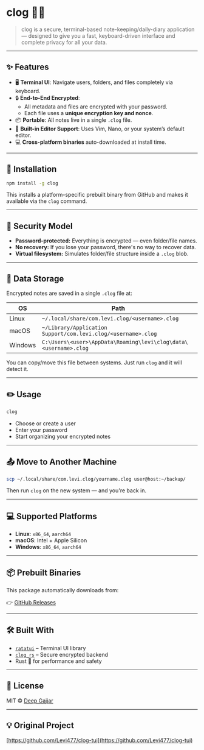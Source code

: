 # clog 🔐📓

> clog is a secure, terminal-based note-keeping/daily-diary application — designed to give you a fast, keyboard-driven interface and complete privacy for all your data.

---

## ✨ Features

- 🖥️ **Terminal UI**: Navigate users, folders, and files completely via keyboard.
- 🔒 **End-to-End Encrypted**:  
  - All metadata and files are encrypted with your password.
  - Each file uses a **unique encryption key and nonce**.
- 📦 **Portable**: All notes live in a single `.clog` file.
- 🧠 **Built-in Editor Support**: Uses Vim, Nano, or your system’s default editor.
- 💻 **Cross-platform binaries** auto-downloaded at install time.

---

## 🚀 Installation

```bash
npm install -g clog
```

This installs a platform-specific prebuilt binary from GitHub and makes it available via the `clog` command.

---

## 🔐 Security Model

- **Password-protected:** Everything is encrypted — even folder/file names.
- **No recovery:** If you lose your password, there's no way to recover data.
- **Virtual filesystem:** Simulates folder/file structure inside a `.clog` blob.

---

## 📁 Data Storage

Encrypted notes are saved in a single `.clog` file at:

| OS      | Path |
|---------|------|
| Linux   | `~/.local/share/com.levi.clog/<username>.clog` |
| macOS   | `~/Library/Application Support/com.levi.clog/<username>.clog` |
| Windows | `C:\Users\<user>\AppData\Roaming\levi\clog\data\<username>.clog` |

You can copy/move this file between systems. Just run `clog` and it will detect it.

---

## ✏️ Usage

```bash
clog
```

- Choose or create a user
- Enter your password
- Start organizing your encrypted notes

---

## 📤 Move to Another Machine

```bash
scp ~/.local/share/com.levi.clog/yourname.clog user@host:~/backup/
```

Then run `clog` on the new system — and you're back in.

---

## 💻 Supported Platforms

- **Linux**: `x86_64`, `aarch64`
- **macOS**: Intel + Apple Silicon
- **Windows**: `x86_64`, `aarch64`

---

## 📦 Prebuilt Binaries

This package automatically downloads from:

👉 [GitHub Releases](https://github.com/Levi477/clog-tui/releases)

---

## 🛠 Built With

- [`ratatui`](https://github.com/ratatui-org/ratatui) – Terminal UI library
- [`clog_rs`](https://github.com/Levi477/clog) – Secure encrypted backend
- Rust 🦀 for performance and safety

---

## 📄 License

MIT © [Deep Gajjar](https://github.com/Levi477)

---

## 💡 Original Project

[https://github.com/Levi477/clog-tui](https://github.com/Levi477/clog-tui)
